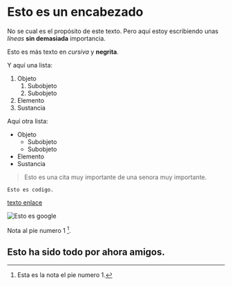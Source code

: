 # Esto es un encabezado 

No se cual es el propósito de este texto. Pero aquí estoy escribiendo unas *líneas* **sin demasiada** importancia.

Esto es más texto en _cursiva_ y __negrita__.

Y aquí una lista:
1. Objeto
    1. Subobjeto
    2. Subobjeto
2. Elemento
3. Sustancia

Aquí otra lista:
- Objeto
    - Subobjeto
    - Subobjeto
- Elemento
- Sustancia

> Esto es una cita muy importante de una senora muy importante.

`Esto es codigo.`

[texto enlace](http://google.com)

![Esto es google](https://3.bp.blogspot.com/-JxYjZjRXIh4/VDWJoJPtYuI/AAAAAAACVDM/C9r2wraqtlQ/s1600/paisajes%2Bnaturales%2Bfotos%2Bnuevas%2B(10).jpg)

Nota al pie numero 1 [^1].

[^1]: Esta es la nota el pie numero 1.

## Esto ha sido todo por ahora amigos.